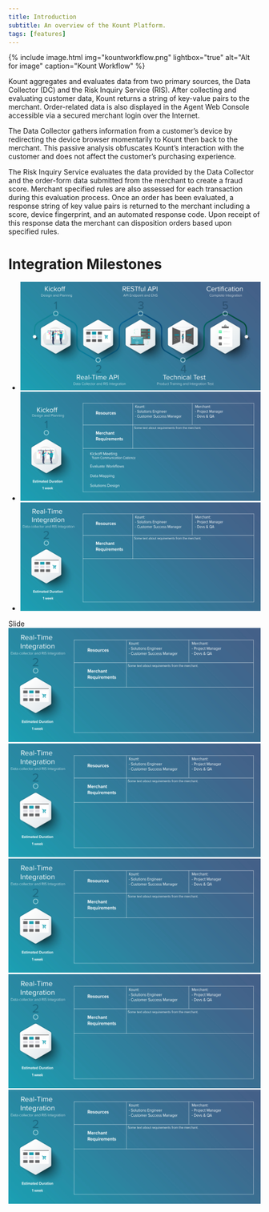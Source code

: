 ```yaml
---
title: Introduction 
subtitle: An overview of the Kount Platform.
tags: [features]
---
```


{% include image.html img="kountworkflow.png" lightbox="true" alt="Alt for image" caption="Kount Workflow" %}

Kount aggregates and evaluates data from two primary sources, the Data Collector (DC) and the Risk Inquiry Service (RIS). After collecting and evaluating customer data, Kount returns a string of key-value pairs to the merchant. Order-related data is also displayed in the Agent Web Console accessible via a secured merchant login over the Internet.

The Data Collector gathers information from a customer’s device by redirecting the device browser momentarily to Kount then back to the merchant. This passive analysis obfuscates Kount’s interaction with the customer and does not affect the customer’s purchasing experience.

The Risk Inquiry Service evaluates the data provided by the Data Collector and the order-form data submitted from the merchant to create a fraud score. Merchant specified rules are also assessed for each transaction during this evaluation process. Once an order has been evaluated, a response string of key value pairs is returned to the merchant including a score, device fingerprint, and an automated response code. Upon receipt of this response data the merchant can disposition orders based upon specified rules.

# Integration Milestones

<div class="uk-position-relative uk-visible-toggle uk-light" tabindex="-1" uk-slideshow="ratio: 7:3; animation: push">
    <ul class="uk-slideshow-items">
        <li>
            <img src="/uploads/slideshow-1/1-Milestone-header.jpg" alt="" uk-cover>
        </li>
        <li>
            <img src="/uploads/slideshow-1/Milestone-body-1.jpg" alt="" uk-cover>
        </li>
        <li>
            <img src="/uploads/slideshow-1/Milestone-body-2.jpg" alt="" uk-cover>
        </li>
    </ul>
    <a class="uk-position-center-left uk-position-small uk-hidden-hover" href="#" uk-slidenav-previous uk-slideshow-item="previous"></a>
    <a class="uk-position-center-right uk-position-small uk-hidden-hover" href="#" uk-slidenav-next uk-slideshow-item="next"></a>
</div>



<div class="uk-h3">Slide</div>
<div class="uk-child-width-1-1@m" uk-grid uk-lightbox="animation: slide">
    <div>
        <a class="uk-inline" href="/uploads/slideshow-1/Milestone-body-1-button.jpg" data-caption="Caption 1">
            <img src="/uploads/slideshow-1/Milestone-body-2.jpg" alt="">
        </a>
    </div>
    <div>
        <a class="uk-inline" href="images/dark.jpg" data-caption="Caption 2">
            <img src="/uploads/slideshow-1/Milestone-body-2.jpg" alt="">
        </a>
    </div>
    <div>
        <a class="uk-inline" href="images/dark.jpg" data-caption="Caption 2">
            <img src="/uploads/slideshow-1/Milestone-body-2.jpg" alt="">
        </a>
    </div>
    <div>
        <a class="uk-inline" href="images/dark.jpg" data-caption="Caption 2">
            <img src="/uploads/slideshow-1/Milestone-body-2.jpg" alt="">
        </a>
    </div>
    <div>
        <a class="uk-inline" href="images/light.jpg" data-caption="Caption 3">
            <img src="/uploads/slideshow-1/Milestone-body-2.jpg" alt="">
        </a>
    </div>
</div>
